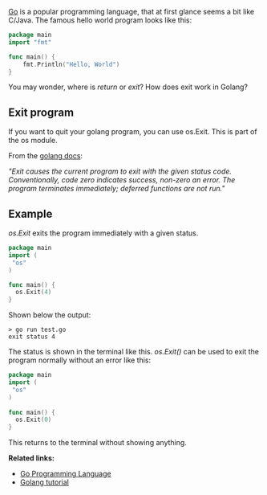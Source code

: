 <a href="https://golang.org/">Go</a> is a popular programming language, that at first glance seems a bit like C/Java. The famous hello world program looks like this:

```go
package main
import "fmt"

func main() {
	fmt.Println("Hello, World")
}
```

You may wonder, where is *return* or *exit*? How does exit work in Golang?

## Exit program

If you want to quit your golang program, you can use os.Exit. This is part of the os module.

From the <a href="https://golang.org/pkg/os/#Exit">golang docs</a>:

*"Exit causes the current program to exit with the given status code. Conventionally, code zero indicates success, non-zero an error. The program terminates immediately; deferred functions are not run."*

## Example

*os.Exit* exits the program immediately with a given status. 

```go
package main
import (
 "os"
)

func main() {
  os.Exit(4)
}
```

Shown below the output:

    > go run test.go
    exit status 4

The status is shown in the terminal like this. *os.Exit()* can be used to exit the program normally without an error like this:

```go
package main
import (  
 "os"
)
    
func main() {
  os.Exit(0)
}
```

This returns to the terminal without showing anything.

**Related links:**
* <a href="https://golang.org/">Go Programming Language</a>
* <a href="https://golangr.com/">Golang tutorial</a>

